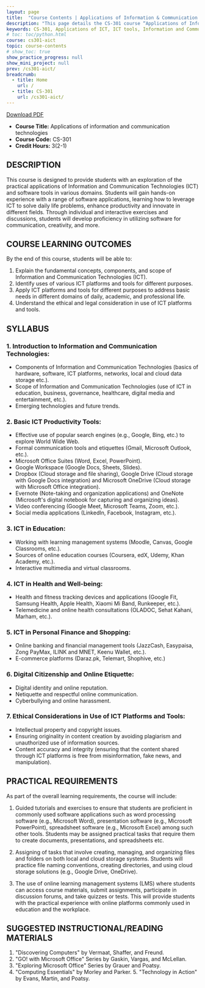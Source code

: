 ```yaml
---
layout: page
title:  "Course Contents | Applications of Information & Communication Technologies (CS-301)"
description: "This page details the CS-301 course “Applications of Information and Communication Technologies” (3 credit hours). It includes course description, learning outcomes, syllabus topics (ICT tools, cloud storage, LMS, e-commerce, digital citizenship, ethics), and practical requirements."  
keywords: CS-301, Applications of ICT, ICT tools, Information and Communication Technologies, cloud storage, online learning management systems, digital citizenship, e-commerce, ICT in education, ICT in health, ethical use of ICT
# toc: toc/python.html
course: cs301-aict
topic: course-contents
# show_toc: true
show_practice_progress: null
show_mini_project: null
prev: /cs301-aict/
breadcrumb:
  - title: Home
    url: /
  - title: CS-301
    url: /cs301-aict/
---
```


[Download PDF](/downloads/cs301-aict/course-overview-cs301-aict.pdf)

- **Course Title:** Applications of information and communication technologies
- **Course Code:** CS-301
- **Credit Hours:** 3(2-1)

## DESCRIPTION

This course is designed to provide students with an exploration of the practical applications of Information and Communication Technologies (ICT) and software tools in various domains. Students will gain hands-on experience with a range of software applications, learning how to leverage ICT to solve daily life problems, enhance productivity and innovate in different fields. Through individual and interactive exercises and discussions, students will develop proficiency in utilizing software for communication, creativity, and more.

## COURSE LEARNING OUTCOMES

By the end of this course, students will be able to:
1. Explain the fundamental concepts, components, and scope of Information and
Communication Technologies (ICT).
2. Identify uses of various ICT platforms and tools for different purposes.
3. Apply ICT platforms and tools for different purposes to address basic needs in
different domains of daily, academic, and professional life.
4. Understand the ethical and legal consideration in use of ICT platforms and tools.
   
## SYLLABUS

### 1. Introduction to Information and Communication Technologies:

- Components of Information and Communication Technologies (basics of hardware, software, ICT platforms, networks, local and cloud data storage etc.).
- Scope of Information and Communication Technologies (use of ICT in education, business, governance, healthcare, digital media and entertainment, etc.).
- Emerging technologies and future trends.

### 2. Basic ICT Productivity Tools:

- Effective use of popular search engines (e.g., Google, Bing, etc.) to explore World Wide Web.
- Formal communication tools and etiquettes (Gmail, Microsoft Outlook, etc.).
- Microsoft Office Suites (Word, Excel, PowerPoint).
- Google Workspace (Google Docs, Sheets, Slides).
- Dropbox (Cloud storage and file sharing), Google Drive (Cloud storage with Google Docs integration) and Microsoft OneDrive (Cloud storage with Microsoft Office integration).
- Evernote (Note-taking and organization applications) and OneNote (Microsoft's digital notebook for capturing and organizing ideas).
- Video conferencing (Google Meet, Microsoft Teams, Zoom, etc.).
- Social media applications (LinkedIn, Facebook, Instagram, etc.).

### 3. ICT in Education:

- Working with learning management systems (Moodle, Canvas, Google
Classrooms, etc.).
- Sources of online education courses (Coursera, edX, Udemy, Khan Academy, etc.).
- Interactive multimedia and virtual classrooms.

### 4. ICT in Health and Well-being:

- Health and fitness tracking devices and applications (Google Fit, Samsung Health, Apple Health, Xiaomi Mi Band, Runkeeper, etc.).
- Telemedicine and online health consultations (OLADOC, Sehat Kahani, Marham, etc.).
  
### 5. ICT in Personal Finance and Shopping:

- Online banking and financial management tools (JazzCash, Easypaisa, Zong PayMax, ILINK and MNET, Keenu Wallet, etc.).
- E-commerce platforms (Daraz.pk, Telemart, Shophive, etc.)

### 6. Digital Citizenship and Online Etiquette:

- Digital identity and online reputation.
- Netiquette and respectful online communication.
- Cyberbullying and online harassment.

### 7. Ethical Considerations in Use of ICT Platforms and Tools:

- Intellectual property and copyright issues.
- Ensuring originality in content creation by avoiding plagiarism and unauthorized use of information sources.
- Content accuracy and integrity (ensuring that the content shared through ICT platforms is free from misinformation, fake news, and manipulation).

## PRACTICAL REQUIREMENTS

As part of the overall learning requirements, the course will include:

1. Guided tutorials and exercises to ensure that students are proficient in commonly used software applications such as word processing software (e.g., Microsoft Word), presentation software (e.g., Microsoft PowerPoint), spreadsheet software (e.g., Microsoft Excel) among such other tools. Students may be assigned practical tasks that require them to create documents, presentations, and spreadsheets etc.

2. Assigning of tasks that involve creating, managing, and organizing files and folders on both local and cloud storage systems. Students will practice file naming conventions, creating directories, and using cloud storage solutions (e.g., Google
Drive, OneDrive).

3. The use of online learning management systems (LMS) where students can access course materials, submit assignments, participate in discussion forums, and take quizzes or tests. This will provide students with the practical experience with online
platforms commonly used in education and the workplace.

## SUGGESTED INSTRUCTIONAL/READING MATERIALS

1. "Discovering Computers" by Vermaat, Shaffer, and Freund.
2. "GO! with Microsoft Office" Series by Gaskin, Vargas, and McLellan.
3. "Exploring Microsoft Office" Series by Grauer and Poatsy.
4. "Computing Essentials" by Morley and Parker. 5. "Technology in Action" by Evans,
Martin, and Poatsy.
